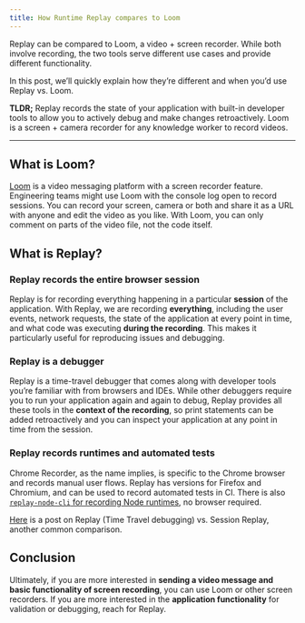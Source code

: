 ```yaml
---
title: How Runtime Replay compares to Loom
---
```


Replay can be compared to Loom, a video + screen recorder. While both involve recording, the two tools serve different use cases and provide different functionality.

In this post, we’ll quickly explain how they’re different and when you’d use Replay vs. Loom.

**TLDR;** Replay records the state of your application with built-in developer tools to allow you to actively debug and make changes retroactively. Loom is a screen + camera recorder for any knowledge worker to record videos.

---

## What is Loom?

[Loom](https://www.loom.com/?utm_term=loom_e&utm_campaign=US_GS_Brand_Phrase_Exact&utm_source=adwords&utm_medium=ppc&utm_content=&hsa_acc=4481576800&hsa_cam=15507659439&hsa_grp=134743398910&hsa_ad=567960631368&hsa_src=g&hsa_tgt=kwd-41804546&hsa_kw=loom&hsa_mt=e&hsa_net=adwords&hsa_ver=3&gclid=Cj0KCQjwxtSSBhDYARIsAEn0thQ0eh6WdPgvXGUqVoyiZZp49vNXLeVXNFvJg62OLnyvMGaOi_T2Q3MaArkpEALw_wcB) is a video messaging platform with a screen recorder feature. Engineering teams might use Loom with the console log open to record sessions. You can record your screen, camera or both and share it as a URL with anyone and edit the video as you like. With Loom, you can only comment on parts of the video file, not the code itself.

## What is Replay?

### Replay records the entire browser session

Replay is for recording everything happening in a particular **session** of the application. With Replay, we are recording **everything**, including the user events, network requests, the state of the application at every point in time, and what code was executing **during the recording**. This makes it particularly useful for reproducing issues and debugging.

### Replay is a debugger

Replay is a time-travel debugger that comes along with developer tools you’re familiar with from browsers and IDEs. While other debuggers require you to run your application again and again to debug, Replay provides all these tools in the **context of the recording**, so print statements can be added retroactively and you can inspect your application at any point in time from the session.

### Replay records runtimes and automated tests

Chrome Recorder, as the name implies, is specific to the Chrome browser and records manual user flows. Replay has versions for Firefox and Chromium, and can be used to record automated tests in CI. There is also [`replay-node-cli` for recording Node runtimes](/replay-runtimes/replay-node), no browser required.

[Here](https://medium.com/replay-io/session-replay-vs-time-travel-debugging-14a1357e2fc3) is a post on Replay (Time Travel debugging) vs. Session Replay, another common comparison.

## Conclusion

Ultimately, if you are more interested in **sending a video message and basic functionality of screen recording**, you can use Loom or other screen recorders. If you are more interested in the **application functionality** for validation or debugging, reach for Replay.
